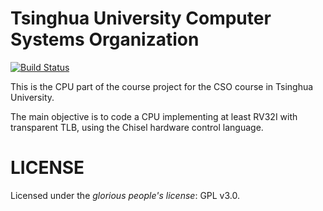 Tsinghua University Computer Systems Organization
=================================================
[![Build Status](https://github.com/riscv-and-rust-and-decaf/riscv32i-cpu-chisel/workflows/main/badge.svg?branch=master)](https://github.com/riscv-and-rust-and-decaf/riscv32i-cpu-chisel/actions)

This is the CPU part of the course project for the CSO course in Tsinghua University.

The main objective is to code a CPU implementing at least RV32I with transparent TLB,
using the Chisel hardware control language.

LICENSE
=======
Licensed under the *glorious people's license*: 
GPL v3.0.
